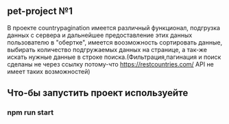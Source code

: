 ## pet-project №1
В проекте countrypagination имеется различный функционал, подгрузка данных с сервера и дальнейшее предоставление этих данных пользователю в "обертке", имеется воозможность сортировать данные, выбирать количество подгружаемых данных на странице, а так-же искать нужные данные в строке поиска.(Фильтрация,пагинация и поиск сделаны не через ссылку потому-что https://restcountries.com/ API не имеет таких возможностей)
## Что-бы запустить проект используейте
### npm run start
